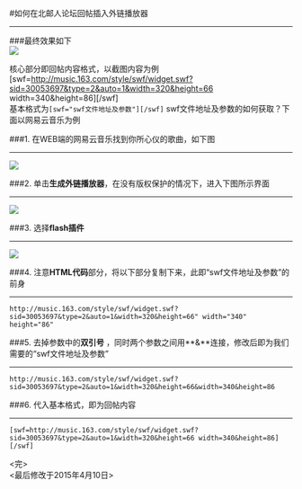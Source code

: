 #如何在北邮人论坛回帖插入外链播放器

---
###最终效果如下  
![](http://i.imgur.com/hMd4kjL.png)  

核心部分即回帖内容格式，以截图内容为例  
	[swf=http://music.163.com/style/swf/widget.swf?sid=30053697&type=2&auto=1&width=320&height=66 width=340&height=86][/swf]  
基本格式为`[swf="swf文件地址及参数"][/swf]`
swf文件地址及参数的如何获取？下面以网易云音乐为例  

###1. 在WEB端的网易云音乐找到你所心仪的歌曲，如下图
  
---

![](http://i.imgur.com/x5uT6xA.png)  

###2. 单击**生成外链播放器**，在没有版权保护的情况下，进入下图所示界面  

---  

![](http://i.imgur.com/HdgWLra.png)  

###3. 选择**flash插件**  

---  

![](http://i.imgur.com/mAPI11M.png)  

###4. 注意**HTML代码**部分，将以下部分复制下来，此即“swf文件地址及参数”的前身  

---

	http://music.163.com/style/swf/widget.swf?sid=30053697&type=2&auto=1&width=320&height=66" width="340" height="86"  

###5. 去掉参数中的**双引号** ，同时两个参数之间用**&**连接，修改后即为我们需要的“swf文件地址及参数”  

---  

	http://music.163.com/style/swf/widget.swf?sid=30053697&type=2&auto=1&width=320&height=66&width=340&height=86  

###6. 代入基本格式，即为回帖内容  

---  

	[swf=http://music.163.com/style/swf/widget.swf?sid=30053697&type=2&auto=1&width=320&height=66 width=340&height=86][/swf]
<完>  
<最后修改于2015年4月10日>	